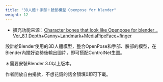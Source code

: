 ```yaml
---
title: "3D人體＋手部＋臉部模型 Openpose for blender"
weight: 12
---
```


- 擴充功能來源：[Character bones that look like Openpose for blender _ Ver_8.1 Depth+Canny+Landmark+MediaPipeFace+finger](https://toyxyz.gumroad.com/l/ciojz)

設計給Blender使用的3D人體模型，整合OpenPose和手部、臉部的模型，在Blender內擺好姿勢後輸出圖片，即可搭配ControlNet生圖。

＊需要安裝Blender 3.0以上版本。

作者開放自由捐款，不想花錢的話金額填0即可下載。

